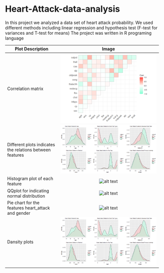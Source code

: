 # Heart-Attack-data-analysis
In this project we analyzed a data set of heart attack probability. We used different methods including linear regression and hypothesis test (F-test for variances and T-test for means)
The project was written in R programing language 

| Plot Description | Image |
| --- | :-: |
| Correlation matrix | ![alt text](https://github.com/NoaShapira5/Heart-Attack-data-analysis/blob/main/Final-Project_files/figure-gfm/corr-1.png 'correlation matrix') |
| Different plots indicates the relations between features | ![alt text](https://github.com/NoaShapira5/Heart-Attack-data-analysis/blob/main/Final-Project_files/figure-gfm/Relations-1.png 'relations') |
| Histogram plot of each feature | ![alt text]([visual-1.png](https://github.com/NoaShapira5/Heart-Attack-data-analysis/blob/main/Final-Project_files/figure-gfm/visual-1.png) 'Histogram') |
| QQplot for indicating normal distribution | ![alt text]([qqplot.png](https://github.com/NoaShapira5/Heart-Attack-data-analysis/blob/main/Final-Project_files/figure-gfm/qqplot%20residuals-1.png) 'QQplot') |
| Pie chart for the features heart_attack and gender | ![alt text]([categoty-1.png](https://github.com/NoaShapira5/Heart-Attack-data-analysis/blob/main/Final-Project_files/figure-gfm/categoty-1.png) 'Pie chart') |
| Dansity plots | ![alt text](https://github.com/NoaShapira5/Heart-Attack-data-analysis/blob/main/Final-Project_files/figure-gfm/Relations-1.png 'dansity') |
